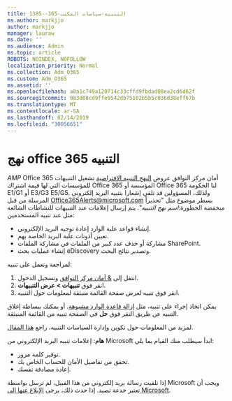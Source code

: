 ```yaml
---
title: 1385--365-التنبيه-سياسات المكتب
ms.author: markjjo
author: markjjo
manager: lauraw
ms.date: ''
ms.audience: Admin
ms.topic: article
ROBOTS: NOINDEX, NOFOLLOW
localization_priority: Normal
ms.collection: Adm_O365
ms.custom: Adm_O365
ms.assetid: ''
ms.openlocfilehash: a0a1c749a120714c33cffd9fbdad08ea2cd6d62f
ms.sourcegitcommit: 983d08cd9ffe9542db75102b5b5c036d38eff67b
ms.translationtype: MT
ms.contentlocale: ar-SA
ms.lasthandoff: 02/14/2019
ms.locfileid: "30056651"
---
```

# <a name="office-365-alert-policies"></a>نهج office 365 التنبيه

_AMP_ Office 365 أمان مركز التوافق عروض [النهج التنبيه الافتراضية](https://docs.microsoft.com/office365/securitycompliance/alert-policies#default-alert-policies) تشغيل التنبيهات للمؤسسات التي لها قيمة اشتراك Office 365 المؤسسة أو Office 365 لنا الحكومة E1/G1 أو E3/G3 E5/G5. ولذلك، المسؤولين قد تلقي إشعارا بتنبيه البريد إلكتروني المرسلة من قبل Office365Alerts@microsoft.com بسطر موضوع مثل "تحذيراً منخفضة الخطورة:*اسم نهج التنبيه*". يتم إرسال إعلامات عند التنبيهات للنشاطات الشائعة مثل عند تنبيه المستخدمين:

- إنشاء قواعد علبة الوارد إعادة توجيه البريد الإلكتروني.
- تعيين أذونات علبة البريد الخاصة بهم.
- مشاركة أو حذف عدد كبير من الملفات في مشاركة الملفات SharePoint.
- إنشاء عمليات بحث eDiscovery وتصدير نتائج البحث.
 
لمراجعة وتعمل على تنبيه:

1. انتقل إلى [& أمان مركز التوافق](https://protection.office.com) وتسجيل الدخول.
2. انقر فوق **تنبيهات > عرض التنبيهات**.
3. انقر فوق تنبيه لعرض صفحة القائمة منبثقة لمعلومات حول التنبيه.

يمكن اتخاذ إجراء على تنبيه، مثل [إزالة قاعدة الوارد مشبوهة](https://docs.microsoft.com/office365/securitycompliance/responding-to-a-compromised-email-account). أو يمكنك ببساطة إغلاق التنبيه عن طريق النقر فوق **حل** في الصفحة تنبيه من القائمة المنبثقة.

لمزيد من المعلومات حول تكوين وإدارة السياسات التنبيه، راجع [هذا المقال](https://docs.microsoft.com/office365/securitycompliance/alert-policies).

**هام**: إعلامات تنبيه البريد الإلكتروني من Microsoft ابدأ سيطلب منك القيام بما يلي:

- توفير كلمة مرور.
- تحقق من تفاصيل الأمان للحساب الخاص بك.
- إعادة مصادقة نفسك.

إذا تلقيت رسالة بريد إلكتروني من هذا القبيل، لم ترسل بواسطة Microsoft ويجب أن تعتبر خدعة تصيد. إذا حدث ذلك، يرجى [الإبلاغ عنها إلى Microsoft](https://docs.microsoft.com/office365/SecurityCompliance/report-junk-email-and-phishing-scams-in-outlook-on-the-web-eop).